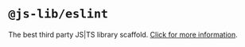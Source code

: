 # `@js-lib/eslint`

The best third party JS|TS library scaffold. [Click for more information](https://github.com/yanhaijing/jslib-base#readme).
